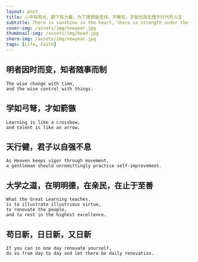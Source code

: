 ```yaml
---
layout: post
title: 心中有阳光，脚下有力量，为了理想能坚持、不懈怠，才能创造无愧于时代的人生
subtitle: There is sunshine in the heart, there is strength under the feet, for the ideal can persist, do not slacken off, in order to create a life worthy of the times
cover-img: /assets/img/newyear.jpg
thumbnail-img: /assets/img/head.jpg
share-img: /assets/img/newyear.jpg
tags: [Life, Faith]
---
```


## 明者因时而变，知者随事而制

```
The wise change with time,
and the wise control with things.
```



## 学如弓弩，才如箭镞

```
Learning is like a crossbow,
and talent is like an arrow.
```



## 天行健，君子以自强不息

```
As Heaven keeps vigor through movement,
a gentleman should unremittingly practice self-improvement.
```



## 大学之道，在明明德，在亲民，在止于至善

```
What the Great Learning teaches,
is to illustrate illustrious virtue,
to renovate the people,
and to rest in the highest excellence.
```



## 苟日新，日日新，又日新

```
If you can in one day renovate yourself,
do so from day to day and let there be daily renovation.
```

